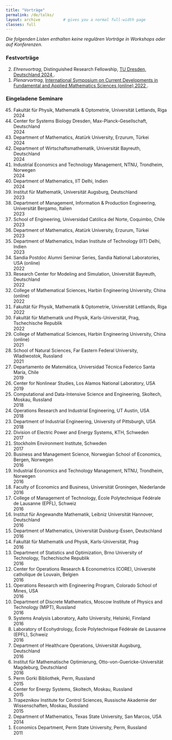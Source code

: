 ```yaml
---
title: "Vorträge"
permalink: /de/talks/
layout: archive          # gives you a normal full‑width page
classes: full
---
```



*Die folgenden Listen enthalten keine regulären Vorträge in Workshops oder auf Konferenzen.*

### Festvorträge
<ol reversed class="compact-ol">
  <li>
    <em>Ehrenvortrag</em>, Distinguished Research Fellowship, 
    <a href="https://tu-dresden.de/bu/wirtschaft/die-fakultaet/news/auszeichnung-von-associate-professor-bismark-singh-als-distinguished-research-fellow">
      TU Dresden, Deutschland 2024
    </a>.
  </li>
  <li>
    <em>Plenarvortrag</em>, 
    <a href="https://iscdfams.com/iscdfams-2022/">
      International Symposium on Current Developments in Fundamental and Applied Mathematics Sciences (online) 2022
    </a>.
  </li>
</ol>

### Eingeladene Seminare

<ol reversed class="compact-ol">
  <li>
    <div class="row"><div class="talk-left">Fakultät für Physik, Mathematik &amp; Optometrie, Universität Lettlands, Riga</div><div class="talk-right">2024</div></div>
  </li>
  <li>
    <div class="row"><div class="talk-left">Center for Systems Biology Dresden, Max-Planck-Gesellschaft, Deutschland</div><div class="talk-right">2024</div></div>
  </li>
  <li>
    <div class="row"><div class="talk-left">Department of Mathematics, Atatürk University, Erzurum, Türkei</div><div class="talk-right">2024</div></div>
  </li>
  <li>
    <div class="row"><div class="talk-left">Department of Wirtschaftsmathematik, Universität Bayreuth, Deutschland</div><div class="talk-right">2024</div></div>
  </li>
  <li>
    <div class="row"><div class="talk-left">Industrial Economics and Technology Management, NTNU, Trondheim, Norwegen</div><div class="talk-right">2024</div></div>
  </li>
  <li>
    <div class="row"><div class="talk-left">Department of Mathematics, IIT Delhi, Indien</div><div class="talk-right">2024</div></div>
  </li>
  <li>
    <div class="row"><div class="talk-left">Institut für Mathematik, Universität Augsburg, Deutschland</div><div class="talk-right">2023</div></div>
  </li>
  <li>
    <div class="row"><div class="talk-left">Department of Management, Information &amp; Production Engineering, Universität Bergamo, Italien</div><div class="talk-right">2023</div></div>
  </li>
  <li>
    <div class="row"><div class="talk-left">School of Engineering, Universidad Católica del Norte, Coquimbo, Chile</div><div class="talk-right">2023</div></div>
  </li>
  <li>
    <div class="row"><div class="talk-left">Department of Mathematics, Atatürk University, Erzurum, Türkei</div><div class="talk-right">2023</div></div>
  </li>
  <li>
    <div class="row"><div class="talk-left">Department of Mathematics, Indian Institute of Technology (IIT) Delhi, Indien</div><div class="talk-right">2023</div></div>
  </li>
  <li>
    <div class="row"><div class="talk-left">Sandia Postdoc Alumni Seminar Series, Sandia National Laboratories, USA (online)</div><div class="talk-right">2022</div></div>
  </li>
  <li>
    <div class="row"><div class="talk-left">Research Center for Modeling and Simulation, Universität Bayreuth, Deutschland</div><div class="talk-right">2022</div></div>
  </li>
  <li>
    <div class="row"><div class="talk-left">College of Mathematical Sciences, Harbin Engineering University, China (online)</div><div class="talk-right">2022</div></div>
  </li>
  <li>
    <div class="row"><div class="talk-left">Fakultät für Physik, Mathematik &amp; Optometrie, Universität Lettlands, Riga</div><div class="talk-right">2022</div></div>
  </li>
  <li>
    <div class="row"><div class="talk-left">Fakultät für Mathematik und Physik, Karls-Universität, Prag, Tschechische Republik</div><div class="talk-right">2022</div></div>
  </li>
  <li>
    <div class="row"><div class="talk-left">College of Mathematical Sciences, Harbin Engineering University, China (online)</div><div class="talk-right">2021</div></div>
  </li>
  <li>
    <div class="row"><div class="talk-left">School of Natural Sciences, Far Eastern Federal University, Wladiwostok, Russland</div><div class="talk-right">2021</div></div>
  </li>
  <li>
    <div class="row"><div class="talk-left">Departamento de Matemática, Universidad Técnica Federico Santa María, Chile</div><div class="talk-right">2019</div></div>
  </li>
  <li>
    <div class="row"><div class="talk-left">Center for Nonlinear Studies, Los Alamos National Laboratory, USA</div><div class="talk-right">2019</div></div>
  </li>
  <li>
    <div class="row"><div class="talk-left">Computational and Data-Intensive Science and Engineering, Skoltech, Moskau, Russland</div><div class="talk-right">2018</div></div>
  </li>
  <li>
    <div class="row"><div class="talk-left">Operations Research and Industrial Engineering, UT Austin, USA</div><div class="talk-right">2018</div></div>
  </li>
  <li>
    <div class="row"><div class="talk-left">Department of Industrial Engineering, University of Pittsburgh, USA</div><div class="talk-right">2018</div></div>
  </li>
  <li>
    <div class="row"><div class="talk-left">Division of Electric Power and Energy Systems, KTH, Schweden</div><div class="talk-right">2017</div></div>
  </li>
  <li>
    <div class="row"><div class="talk-left">Stockholm Environment Institute, Schweden</div><div class="talk-right">2017</div></div>
  </li>
  <li>
    <div class="row"><div class="talk-left">Business and Management Science, Norwegian School of Economics, Bergen, Norwegen</div><div class="talk-right">2016</div></div>
  </li>
  <li>
    <div class="row"><div class="talk-left">Industrial Economics and Technology Management, NTNU, Trondheim, Norwegen</div><div class="talk-right">2016</div></div>
  </li>
  <li>
    <div class="row"><div class="talk-left">Faculty of Economics and Business, Universität Groningen, Niederlande</div><div class="talk-right">2016</div></div>
  </li>
  <li>
    <div class="row"><div class="talk-left">College of Management of Technology, École Polytechnique Fédérale de Lausanne (EPFL), Schweiz</div><div class="talk-right">2016</div></div>
  </li>
  <li>
    <div class="row"><div class="talk-left">Institut für Angewandte Mathematik, Leibniz Universität Hannover, Deutschland</div><div class="talk-right">2016</div></div>
  </li>
  <li>
    <div class="row"><div class="talk-left">Department of Mathematics, Universität Duisburg-Essen, Deutschland</div><div class="talk-right">2016</div></div>
  </li>
  <li>
    <div class="row"><div class="talk-left">Fakultät für Mathematik und Physik, Karls-Universität, Prag</div><div class="talk-right">2016</div></div>
  </li>
  <li>
    <div class="row"><div class="talk-left">Department of Statistics and Optimization, Brno University of Technology, Tschechische Republik</div><div class="talk-right">2016</div></div>
  </li>
  <li>
    <div class="row"><div class="talk-left">Center for Operations Research &amp; Econometrics (CORE), Université catholique de Louvain, Belgien</div><div class="talk-right">2016</div></div>
  </li>
  <li>
    <div class="row"><div class="talk-left">Operations Research with Engineering Program, Colorado School of Mines, USA</div><div class="talk-right">2016</div></div>
  </li>
  <li>
    <div class="row"><div class="talk-left">Department of Discrete Mathematics, Moscow Institute of Physics and Technology (MIPT), Russland</div><div class="talk-right">2016</div></div>
  </li>
  <li>
    <div class="row"><div class="talk-left">Systems Analysis Laboratory, Aalto University, Helsinki, Finnland</div><div class="talk-right">2016</div></div>
  </li>
  <li>
    <div class="row"><div class="talk-left">Laboratory of Ecohydrology, École Polytechnique Fédérale de Lausanne (EPFL), Schweiz</div><div class="talk-right">2016</div></div>
  </li>
  <li>
    <div class="row"><div class="talk-left">Department of Healthcare Operations, Universität Augsburg, Deutschland</div><div class="talk-right">2016</div></div>
  </li>
  <li>
    <div class="row"><div class="talk-left">Institut für Mathematische Optimierung, Otto-von-Guericke-Universität Magdeburg, Deutschland</div><div class="talk-right">2016</div></div>
  </li>
  <li>
    <div class="row"><div class="talk-left">Perm Gorki Bibliothek, Perm, Russland</div><div class="talk-right">2015</div></div>
  </li>
  <li>
    <div class="row"><div class="talk-left">Center for Energy Systems, Skoltech, Moskau, Russland</div><div class="talk-right">2015</div></div>
  </li>
  <li>
    <div class="row"><div class="talk-left">Trapeznikov Institute for Control Sciences, Russische Akademie der Wissenschaften, Moskau, Russland</div><div class="talk-right">2015</div></div>
  </li>
  <li>
    <div class="row"><div class="talk-left">Department of Mathematics, Texas State University, San Marcos, USA</div><div class="talk-right">2014</div></div>
  </li>
  <li>
    <div class="row"><div class="talk-left">Economics Department, Perm State University, Perm, Russland</div><div class="talk-right">2011</div></div>
  </li>
</ol>